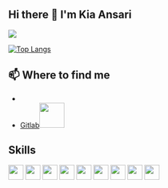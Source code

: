 ## Hi there 👋 I'm Kia Ansari



![](https://komarev.com/ghpvc/?username=amookia&style=flat-square)

[![Top Langs](https://github-readme-stats.vercel.app/api/top-langs/?username=amookia&layout=compact)](https://github.com/anuraghazra/github-readme-stats)

## 📫 Where to find me
*  <a href="https://t.me/holdyahead"> </a><img src="https://upload.wikimedia.org/wikipedia/commons/8/82/Telegram_logo.svg" width="10">
*  <a href="https://gitlab.com/amookia">Gitlab</a><img src="https://about.gitlab.com/images/press/logo/jpg/gitlab-logo-gray-rgb.jpg" width="50">
## Skills
<img src="https://simpleicons.org/icons/python.svg" width="30"> <img src="https://simpleicons.org/icons/django.svg" width="30"> <img src="https://simpleicons.org/icons/flask.svg" width="30"> <img src="https://simpleicons.org/icons/docker.svg" width="30"> <img src="https://simpleicons.org/icons/mongodb.svg" width="30"> <img src="https://simpleicons.org/icons/git.svg" width="30"> <img src="https://simpleicons.org/icons/go.svg" width="30"> <img src="https://simpleicons.org/icons/linux.svg" width="30"> <img src="https://simpleicons.org/icons/bootstrap.svg" width="30">
